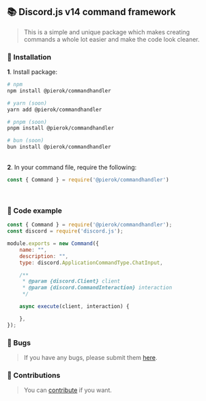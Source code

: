 ## 📚 Discord.js v14 command framework

> This is a simple and unique package which makes creating commands a whole lot easier and make the code look cleaner.

### 🚀 Installation

**1**. Install package:

```bash
# npm
npm install @pierok/commandhandler

# yarn (soon)
yarn add @pierok/commandhandler

# pnpm (soon)
pnpm install @pierok/commandhandler

# bun (soon)
bun install @pierok/commandhandler
```

<bt></br>
**2**. In your command file, require the following:

```js
const { Command } = require('@pierok/commandhandler')
```

<bt></br>

### 📑 Code example

```js
const { Command } = require('@pierok/commandhandler');
const discord = require('discord.js');

module.exports = new Command({
    name: "",
    description: "",
    type: discord.ApplicationCommandType.ChatInput,

    /**
     * @param {discord.Client} client
     * @param {discord.CommandInteraction} interaction
     */

    async execute(client, interaction) {

    },
});
```

### 🔧 Bugs

> If you have any bugs, please submit them [here](https://github.com/pierokchad/commandhandler/issues).

### 🎲 Contributions

> You can [contribute](https://github.com/pierokchad/commandhandler/tree/main/docs/CONTRIBUTING.md) if you want.
